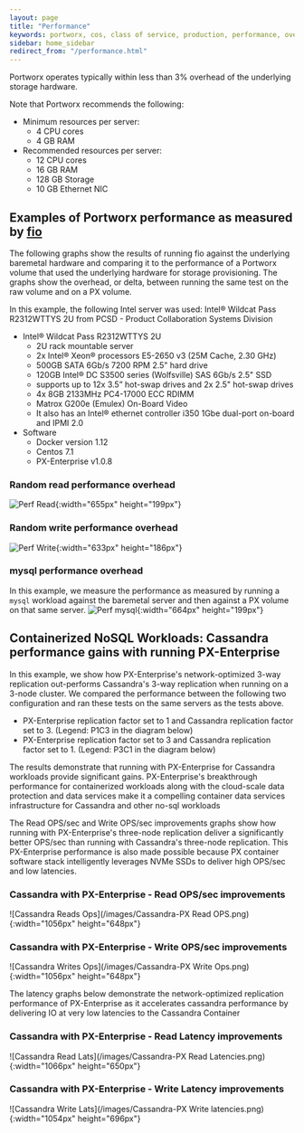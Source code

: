 ```yaml
---
layout: page
title: "Performance"
keywords: portworx, cos, class of service, production, performance, overhead
sidebar: home_sidebar
redirect_from: "/performance.html"
---
```

Portworx operates typically within less than 3% overhead of the underlying storage hardware.

Note that Portworx recommends the following:

* Minimum resources per server:
  * 4 CPU cores
  * 4 GB RAM
* Recommended resources per server:
  * 12 CPU cores
  * 16 GB RAM
  * 128 GB Storage
  * 10 GB Ethernet NIC

## Examples of Portworx performance as measured by [fio](https://github.com/axboe/fio)

The following graphs show the results of running fio against the underlying baremetal hardware and comparing it to the performance of a Portworx volume that used the underlying hardware for storage provisioning.  The graphs show the overhead, or delta, between running the same test on the raw volume and on a PX volume.

In this example, the following Intel server was used:
Intel® Wildcat Pass R2312WTTYS 2U
from PCSD - Product Collaboration Systems Division

* Intel® Wildcat Pass R2312WTTYS 2U
  * 2U rack mountable server
  * 2x Intel® Xeon® processors E5-2650 v3 (25M Cache, 2.30 GHz)
  * 500GB SATA 6Gb/s 7200 RPM 2.5" hard drive
  * 120GB Intel® DC S3500 series (Wolfsville) SAS 6Gb/s 2.5" SSD
  * supports up to 12x 3.5” hot-swap drives and 2x 2.5" hot-swap drives
  * 4x 8GB 2133MHz PC4-17000 ECC RDIMM
  * Matrox G200e (Emulex) On-Board Video
  * It also has an Intel® ethernet controller i350 1Gbe dual-port on-board and IPMI 2.0
* Software
  * Docker version 1.12
  * Centos 7.1
  * PX-Enterprise v1.0.8

### Random read performance overhead
![Perf Read](/images/perf-read.png){:width="655px" height="199px"}

### Random write performance overhead
![Perf Write](/images/perf-write.png){:width="633px" height="186px"}

### mysql performance overhead
In this example, we measure the performance as measured by running a `mysql` workload against the baremetal server and then against a PX volume on that same server.
![Perf mysql](/images/perf-mysql.png){:width="664px" height="199px"}

## Containerized NoSQL Workloads: Cassandra performance gains with running PX-Enterprise

In this example, we show how PX-Enterprise's network-optimized 3-way replication out-performs Cassandra's 3-way replication when running on a 3-node cluster. We compared the performance between the following two configuration and ran these tests on the same servers as the tests above.
 
 - PX-Enterprise replication factor set to 1 and Cassandra replication factor set to 3. (Legend: P1C3 in the diagram below)     
 - PX-Enterprise replication factor set to 3 and Cassandra replication factor set to 1. (Legend: P3C1 in the diagram below)

The results demonstrate that running with PX-Enterprise for Cassandra workloads provide significant gains. PX-Enterprise's breakthrough performance for containerized workloads along with the cloud-scale data protection and data services make it a compelling container data services infrastructure for Cassandra and other no-sql workloads

The Read OPS/sec and Write OPS/sec improvements graphs show how running with PX-Enterprise's three-node replication deliver a significantly better OPS/sec than running with Cassandra's three-node replication. This PX-Enterprise performance is also made possible because PX container software stack intelligently leverages NVMe SSDs to deliver high OPS/sec and low latencies.

### Cassandra with PX-Enterprise - Read OPS/sec improvements

![Cassandra Reads Ops](/images/Cassandra-PX Read OPS.png){:width="1056px" height="648px"}

### Cassandra with PX-Enterprise - Write OPS/sec improvements

![Cassandra Writes Ops](/images/Cassandra-PX Write Ops.png){:width="1056px" height="648px"}

The latency graphs below demonstrate the network-optimized replication performance of PX-Enterprise as it accelerates cassandra performance by delivering IO at very low latencies to the Cassandra Container

### Cassandra with PX-Enterprise - Read Latency improvements

![Cassandra Read Lats](/images/Cassandra-PX Read Latencies.png){:width="1066px" height="650px"}

### Cassandra with PX-Enterprise - Write Latency improvements

![Cassandra Write Lats](/images/Cassandra-PX Write latencies.png){:width="1054px" height="696px"}




